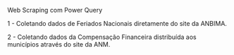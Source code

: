 Web Scraping com Power Query

1 - Coletando dados de Feriados Nacionais diretamente do site da ANBIMA.

2 - Coletando dados da Compensação Financeira distribuída aos municípios através do site da ANM.

